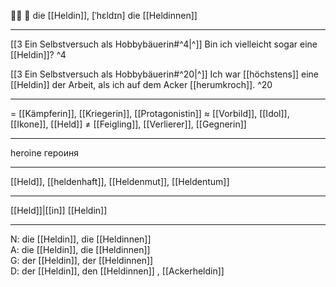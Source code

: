 🦸‍♀️ 🔴 die [[Heldin]], [ˈhɛldɪn]
die [[Heldinnen]]

---
[[3  Ein Selbstversuch als Hobbybäuerin#^4|^]] Bin ich vielleicht sogar eine [[Heldin]]? ^4

[[3  Ein Selbstversuch als Hobbybäuerin#^20|^]] Ich war [[höchstens]] eine [[Heldin]] der Arbeit, als ich auf dem Acker [[herumkroch]]. ^20

---
= [[Kämpferin]], [[Kriegerin]], [[Protagonistin]]
≈ [[Vorbild]], [[Idol]], [[Ikone]], [[Held]]
≠ [[Feigling]], [[Verlierer]], [[Gegnerin]]

---
heroine
героиня

---
[[Held]], [[heldenhaft]], [[Heldenmut]], [[Heldentum]]

---
[[Held]]|[[in]]
[[Heldin]]


---
N: die [[Heldin]], die [[Heldinnen]]  
A: die [[Heldin]], die [[Heldinnen]]  
G: der [[Heldin]], der [[Heldinnen]]  
D: der [[Heldin]], den [[Heldinnen]]
, [[Ackerheldin]]